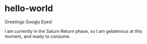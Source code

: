 # hello-world

Greetings Googly Eyes!

I am currently in the Saturn Return phase, so I am gelatenous at this moment, and ready to consume.

